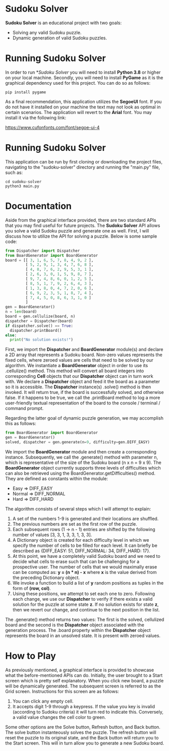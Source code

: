 # Sudoku Solver
**Sudoku Solver** is an educational project with two goals:
  - Solving any valid Sudoku puzzle.
  - Dynamic generation of valid Sudoku puzzles.
  
# Running Sudoku Solver
In order to run **Sudoku Solver* you will need to install **Python 3.8** or higher on your local machine.
Secondly, you will need to install **PyGame** as it is the graphical dependency used for this project.
You can do so as follows:
```
pip install pygame
```

As a final recommendation, this application utilizes the **SegoeUI** font. If you do not have it installed on your machine
the text may not look as optimal in certain scenarios. The application will revert to the **Arial** font.
You may install it via the following link:

https://www.cufonfonts.com/font/segoe-ui-4

# Running Sudoku Solver
This application can be run by first cloning or downloading the project files, navigating to the "sudoku-solver" directory and running the "main.py"
file, such as:
```
cd sudoku-solver
python3 main.py
```

# Documentation

Aside from the graphical interface provided, there are two standard APIs that you may find useful for future projects. The **Sudoku Solver**
API allows you solve a valid Sudoku puzzle and generate one as well. First, I will discuss how to utilize the API for solving a puzzle.
Below is some sample code:

```python
from Dispatcher import Dispatcher
from BoardGenerator import BoardGenerator
board = [[ 3, 1, 6, 5, 7, 8, 4, 9, 2 ],
         [ 5, 2, 9, 1, 3, 4, 7, 6, 8 ],
         [ 4, 8, 7, 6, 2, 9, 5, 3, 1 ],
         [ 2, 6, 3, 0, 1, 5, 9, 8, 7 ],
         [ 9, 7, 4, 8, 6, 0, 1, 2, 5 ],
         [ 8, 5, 1, 7, 9, 2, 6, 4, 3 ],
         [ 1, 3, 8, 0, 4, 7, 2, 0, 6 ],
         [ 6, 9, 2, 3, 5, 1, 8, 7, 4 ],
         [ 7, 4, 5, 0, 8, 6, 3, 1, 0 ]
         ]
gen = BoardGenerator()
n = len(board)
board = gen.cellulize(board, n)
dispatcher = Dispatcher(board)
if dispatcher.solve() == True:
  dispatcher.printBoard()
else:
  print("No solution exists!")
```
First, we import the **Dispatcher** and **BoardGenerator** module(s) and declare a 2D array that represents a Sudoku board. Non-zero values 
represents the fixed cells, where zeroed values are cells that need to be solved by our algorithm. We instantiate a **BoardGenerator** object 
in order to use its .cellulize() method. This method will convert all board integers into corresponding **Cell** objects that our **Dispatcher** 
object can in turn work with. We declare a **Dispatcher** object and feed it the board as a parameter so it is accessible. The **Dispatcher** 
instance(s) .solve() method is then invoked. It will return true, if the board is successfully solved, and otherwise false. If it happens to 
be true, we call the .printBoard method to log a more user-friendly textual representation of the board to the console / terminal / command prompt.

Regarding the latter goal of dynamic puzzle generation, we may accomplish this as follows:
```python
from BoardGenerator import BoardGenerator
gen = BoardGenerator()
solved, dispatcher = gen.generate(n=9, difficulty=gen.DIFF_EASY)
```

We import the **BoardGenerator** module and then create a corresponding instance. Subsequently, we call the .generate() method with parameter n,
which is representative of the size of the Sudoku board (n x n = 9 x 9). The **BoardGenerator** object currently supports three levels of difficulties
which can also be retrieved using the BoardGenerator.getDifficulties() method. They are defined as constants within the module:

  - Easy => DIFF_EASY
  - Normal => DIFF_NORMAL
  - Hard => DIFF_HARD
  
The algorithm consists of several steps which I will attempt to explain:
  1) A set of the numbers 1-9 is generated and their locations are shuffled.
  2) The previous numbers are set as the first row of the puzzle.
  3) Each subsequent rows (1 -> n - 1) entries are shifted by the following number of values [3, 3, 1, 3, 3, 1, 3, 3].
  4) A Dictionary object is created for each difficulty level in which we specify the number of cells to be filled for each level.
     It can briefly be described as {DIFF_EASY: 51, DIFF_NORMAL: 34, DIFF_HARD: 17}.
  5) At this point, we have a completely valid Sudoku board and we need to decide what cells to erase such that can be challenging
     for a prospective user. The number of cells that we would maximally erase can be computed as: **y = (n * n) - x** where **x** is the
     value derived from the preceding Dictionary object.
  6) We invoke a function to build a list of **y** random positions as tuples in the form of **(row, col)**.
  7) Using these positions, we attempt to set each one to zero. Following each change, we use our **Dispatcher** to verify if there exists
     a valid solution for the puzzle at some state **z**. If no solution exists for state **z**, then we revert our change, and continue
     to the next position in the list. 

The .generate() method returns two values: The first is the solved, cellulized board and the second is the **Dispatcher** object associated with the
generation process. The .board property within the **Dispatcher** object represents the board in an unsolved state. It is present with zeroed values.

# How to Play
As previously mentioned, a graphical interface is provided to showcase what the before-mentioned APIs can do. Initially, the user brought to a Start screen
which is pretty self explanatory. When you click new board, a puzzle will be dynamically generated. The subsequent screen is referred to as the Grid screen.
Instructions for this screen are as follows:
   
   1) You can click any empty cell.
   2) It accepts digit 1-9 through a keypress. If the value you key is invalid (according to Sudoku criteria) it
      will turn red to indicate this. Conversely, a valid value changes the cell color to green. 
      
Some other options are the Solve button, Refresh button, and Back button. The solve button instanteously solves the puzzle. The refresh button will
reset the puzzle to its original state, and the Back button will return you to the Start screen. This will in turn allow you to generate a new
Sudoku board.
